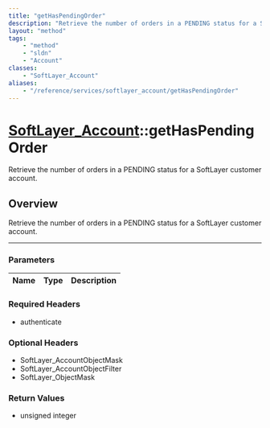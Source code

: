 ```yaml
---
title: "getHasPendingOrder"
description: "Retrieve the number of orders in a PENDING status for a SoftLayer customer account."
layout: "method"
tags:
    - "method"
    - "sldn"
    - "Account"
classes:
    - "SoftLayer_Account"
aliases:
    - "/reference/services/softlayer_account/getHasPendingOrder"
---
```

# [SoftLayer_Account](/reference/services/SoftLayer_Account)::getHasPendingOrder


Retrieve the number of orders in a PENDING status for a SoftLayer customer account.


## Overview 
Retrieve the number of orders in a PENDING status for a SoftLayer customer account.

-----

### Parameters 
|Name | Type | Description |
| --- | --- | --- |


### Required Headers
* authenticate


### Optional Headers
* SoftLayer_AccountObjectMask
* SoftLayer_AccountObjectFilter
* SoftLayer_ObjectMask

### Return Values
* unsigned integer




